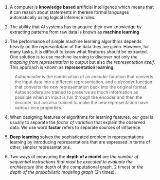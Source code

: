1. A computer is **knowledge based** artificial intelligence which means that it can reason about statements in therese formal languages automatically using logical inference rules.

2. The ability that AI systems has to acquire their own knowledge by extracting patterns from raw data is known as **machine learning**.

3. The performance of simple machine learning algorithms depends heavily on the *representation* of the data they are given. However, for many tasks, it is difficult to know what ffeatures should be extracted. One solution is to use machine learning to discover not only *the mapping from representation to output* but also *the representation itself*. This approach is known as **representation learning**.
> *Autoencoder* is the combination of an *encoder* function that converts the input data into a different representation, and a *decoder* function that converts the new representation back into the original format. Autoencoders are trained to preserve as much information as possible when an input is run through the encoder and then the decoder, but are also trained to make the new representation have various nice properties. 

4. When designing features or algorithms for learning features, our goal is usually to separate the *factor of variation* that explain the observed data. We use word **factor** refers to separate sources of influence. 

5. **Deep learning** solves the sophisticated problem in representations learning by introducing representations that are expressed in terms of other, simpler represantations. 

6. Two ways of measuring the **depth of a model** are *the number of sequential instructions that must be executed to evaluate the architecture* (the depth of the computational graph, 2 times) or *the depth of the probabilistic modeling graph* (2n times).
